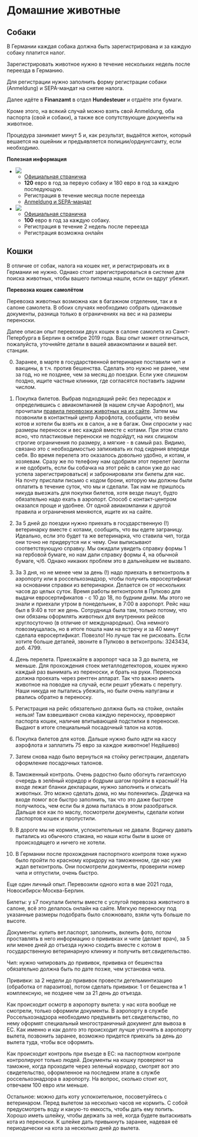 # Домашние животные
## Собаки

В Германии каждая собака должна быть зарегистрирована и за каждую собаку платится налог.

Зарегистрировать животное нужно в течение нескольких недель после переезда в Германию.

Для регистрации нужно заполнить форму регистрации собаки (Anmeldung) и SEPA-мандат на снятие налога.

Далее идёте в **Finanzamt** в отдел **Hundesteuer** и отдаёте эти бумаги.

Кроме этого, на всякий случай можно взять свой Anmeldung, оба паспорта (свой и собаки), а также все сопутствующие документы на животное.

Процедура занимает минут 5 и, как результат, выдаётся жетон, который вешается на ошейник и предъявляется полиции/орднунгсамту, если необходимо.


**Полезная информация**

* ![](files/be.png)
  * [Официальная страничка](https://service.berlin.de/dienstleistung/121494/)
  * **120** евро в год за первую собаку и 180 евро в год за каждую последующую.
  * Регистрация в течение месяца после переезда
  * [Anmeldung и SEPA-мандат](http://www.berlin.de/sen/finanzen/steuern/downloads/artikel.9740.php)
* ![](files/mu.png)
  * [Официальная страничка](https://www.muenchen.de/rathaus/Stadtverwaltung/Stadtkaemmerei/Gemeindesteuern/Hundesteuer.html)
  * **100** евро в год за каждую собаку.
  * Регистрация в течение 2 недель после переезда
  * Регистрация возможна онлайн
  
## Кошки

В отличие от собак, налога на кошек нет, и регистрировать их в Германии не нужно. Однако стоит зарегистрироваться в системе для поиска животных, чтобы вашего питомца нашли, если он вдруг убежит.

**Перевозка кошек самолётом**

Перевозка животных возможна как в багажном отделении, так и в салоне самолета. В обоих случаях необходимо собрать одинаковые документы, разница только в ограничениях на вес и на размеры переноски.

Далее описан опыт перевозки двух кошек в салоне самолета из Санкт-Петербурга в Берлин в октябре 2019 года. Ваш опыт может отличаться, пожалуйста, уточняйте детали в вашей авиакомпании и вашей вет. станции. 

0. Заранее, в марте в государственной ветеринарке поставили чип и вакцины, в т.ч. против бешенства. Сделать это нужно не ранее, чем за год, но не позднее, чем за месяц до поездки. Если уже слишком поздно, ищите частные клиники, где согласятся поставить задним числом. 

1. Покупка билетов. Выбрав подходящий рейс без пересадок и определившись с авиакомпанией (в нашем случае Аэрофлот), мы прочитали [правила перевозки животных на их сайте](https://www.aeroflot.ru/de-ru/information/preparation/special_transportation/animals). Затем мы позвонили в контактный центр Аэрофлота, сообщили, что везём котов и хотели бы взять их в салон, а не в багаж. Они спросили у нас размеры переносок и вес каждой вместе с котами. При этом стало ясно, что пластиковые переноски не подойдут, на них слишком строгие ограничения по размеру, а мягкие - в самый раз. Видимо, связано это с необходимостью запихивать их под сидения впереди себя. Во время перелета это оказалось довольно удобно, и котам, и хозяевам. Сразу же по телефону нам одобрили этот перелет (могли и не одобрить, если бы собачка на этот рейс в салон уже до нас успела зарегистрироваться) и забронировали эти билеты для нас. На почту прислали письмо с кодом брони, которую мы должны были оплатить в течение суток, что мы и сделали. Так нам не пришлось никуда выезжать для покупки билетов, хотя везде пишут, будто обязательно надо ехать в аэропорт. Способ с контакт-центром оказался проще и удобнее. От одной авиакомпании к другой правила и ограничения меняются, ищите их на сайте. 

2. За 5 дней до поездки нужно приехать в государственную (!) ветеринарку вместе с котами, сообщить, что вы едете заграницу. Идеально, если это будет та же ветеринарка, что ставила чип, тогда они точно не придерутся ни к чему. Они выписывают соответствующую справку. Мы ожидали увидеть справку формы 1 на гербовой бумаге, но нам дали справку формы 4, на обычной бумаге, ч/б. Однако никаких проблем это в дальнейшем не вызвало.

4. За 3 дня, но не менее чем за день (!) надо приехать в ветконтроль в аэропорту или в россельхознадзор, чтобы получить евросертификат на основании справки из ветеринарки. Делается он от нескольких часов до целых суток. Время работы ветконтроля в Пулково для выдачи евросертификатов - с 10 до 18, по будним дням. Мы этого не знали и приехали утром в понедельник, в 7:00 в аэропорт. Рейс наш был в 9:40 в тот же день. Сотрудница была там, только потому, что они обязаны оформлять животных для внутренних рейсов круглосуточно (в отличие от международных). Она немного повозмущалась, но в итоге пошла нам на встречу и за 40 минут сделала евросертификат. Повезло! Но лучше так не рисковать. Если хотите больше деталей, звоните в Пулково в ветконтроль: 3243434, доб. 4799.

5. День перелета. Приезжайте в аэропорт часа за 3 до вылета, не меньше. Для прохождения стоек металлодетекторов, кошек нужно каждый раз вынимать из переноски, и брать на руки. Переноска должна проехать через рентген аппарат. Так что важно иметь животное на поводке на случай, если решит убежать с перепугу. Наши никуда не пытались убежать, но были очень напуганы и рвались обратно в переноску.

6. Регистрация на рейс обязательно должна быть на стойке, онлайн нельзя! Там взвешивают снова каждую переноску, проверяют паспорта кошек, наличие впитывающей подстилки в переноске. Выдают в итоге специальный посадочный талон на котов.

7. Покупка билетов для котов. Дальше нужно было идти на кассу аэрофлота и заплатить 75 евро за каждое животное! Недёшево)

8. Затем снова надо было вернуться на стойку регистрации, доделать оформление посадочных талонов. 

9. Таможенный контроль. Очень радостно было обогнуть гигантскую очередь в зелёный коридор и бодрым шагом пройти в красный! На входе лежат бланки декларации, нужно заполнить и описать животных. Это можно сделать дома, но мы поленились. Дядечка на входе помог все быстро заполнить, так что это даже быстрее получилось, чем если бы я дома пыталась в этом разобраться. Дальше все как по маслу, посмотрели документы, сделали копии паспортов кошек и пропустили.

10. В дороге мы не кормили, успокоительных не давали. Водичку давать пытались из обычного стакана, но наши коты были в шоке от происходящего и ничего не хотели. 

11. В Германии после прохождения паспортного контроля тоже нужно было пройти по красному коридору на таможенном, где нас уже ждал ветконтроль. Они посмотрели документы, проверили номер чипа и отпустили, очень быстро.

Еще один личный опыт. Перевозили одного кота в мае 2021 года, Новосибирск-Москва-Берлин.

Билеты: у s7 покупали билеты вместе с услугой перевозка животного в салоне, всё это делалось онлайн на сайте. Мягкую переноску под указанные размеры подобрать было сложновато, взяли чуть больше по высоте.

Документы: купить вет.паспорт, заполнить, вклеить фото, потом проставлять в него информацию о прививках и чипе (делает врач), за 5 или менее дней до отъезда нужно сходить вместе с котом в государственную ветеринарную клинику и получить вет.свидетельство.

Чип: нужно чипировать до прививок, прививка от бешенства обязательно должна быть по дате позже, чем установка чипа.

Прививки: за 2 недели до прививок провести дегельминтизацию (обработка от паразитов), потом сделать прививки: 1 от бешенства и 1 комплексную, не позднее чем за 21 день до отъезда.

Как происходит осмотр в аэропорту вылета: у нас кота вообще не смотрели, только оформили документы. В аэропорту в службе Россельхознадзора необходимо предъявить вет.свидетельство, по нему оформят специальный многостраничный документ для вывоза в ЕС. Как именно и как долго это происходит лучше уточнять в аэропорту вылета, позвонить заранее, возможно придется приехать за день до вылета туда, чтобы все оформить.

Как происходит контроль при въезде в ЕС: на паспортном контроле контролируют только людей. Документы на кошку проверяют на таможне, когда проходите через зеленый коридор, смотрят вот это свидетельство, оформленное на последнем этапе в службе россельхознадзора в аэропорту. На вопрос, сколько стоит кот, отвечаем 100 евро или меньше.

Остальное: можно дать коту успокоительное, посоветуйтесь с ветеринаром. Перед вылетом за несколько часов не кормить. С собой предусмотреть воду и какую-то емкость, чтобы дать ему попить. Хорошо иметь шлейку, чтобы держать за неё, когда будете вытаскивать кота из переноски. К шлейке дать привыкнуть заранее, надевая её периодически на кота за несколько дней до вылета.   

